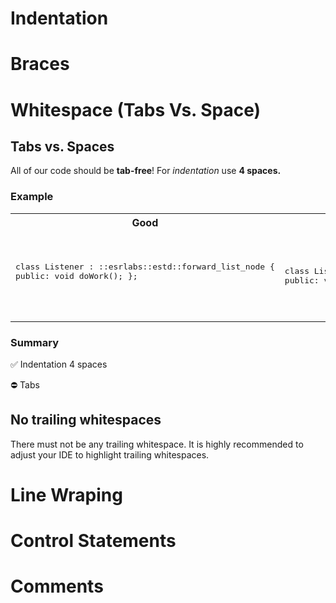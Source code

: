 # Indentation
# Braces
# Whitespace (Tabs Vs. Space)
## Tabs vs. Spaces
All of our code should be **tab-free**! For *indentation* use **4 spaces.**

### Example
<table>
<tr><th width="400px">Good</th><th width="400px">Bad</th></tr>
<tr><td><pre lang="cpp">

class Listener
:   ::esrlabs::estd::forward_list_node<Listener>
{
public:
    void doWork();
};

</pre></td><td><pre lang="cpp">

class Listener
: ::esrlabs::estd::forward_list_node<Listener>
{
public:
  void doWork();
};

</pre></td></tr>
</table>

### Summary
:white_check_mark: Indentation 4 spaces

:no_entry: Tabs

## No trailing whitespaces
There must not be any trailing whitespace. It is highly recommended to adjust your IDE to highlight trailing whitespaces.

# Line Wraping

# Control Statements

# Comments
